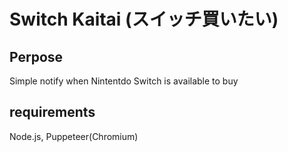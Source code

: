 # Switch Kaitai (スイッチ買いたい)

## Perpose

Simple notify when Nintentdo Switch is available to buy

## requirements
Node.js, Puppeteer(Chromium)

